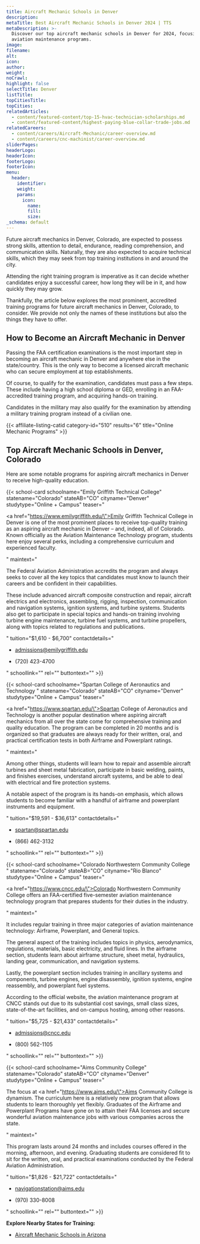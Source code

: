```yaml
---
title: Aircraft Mechanic Schools in Denver
description:
metaTitle: Best Aircraft Mechanic Schools in Denver 2024 | TTS
metaDescription: >-
  Discover our top aircraft mechanic schools in Denver for 2024, focusing on
  aviation maintenance programs.
image:
filename:
alt:
icon:
author:
weight:
noCrawl:
highlight: false
selectTitle: Denver
listTitle:
topCitiesTitle:
topCities:
relatedArticles:
  - content/featured-content/top-15-hvac-technician-scholarships.md
  - content/featured-content/highest-paying-blue-collar-trade-jobs.md
relatedCareers:
  - content/careers/Aircraft-Mechanic/career-overview.md
  - content/careers/cnc-machinist/career-overview.md
sliderPages:
headerLogo:
headerIcon:
footerLogo:
footerIcon:
menu:
  header:
    identifier:
    weight:
    params:
      icon:
        name:
        fill:
        size:
_schema: default
---
```

Future aircraft mechanics in Denver, Colorado, are expected to possess strong skills, attention to detail, endurance, reading comprehension, and communication skills. Naturally, they are also expected to acquire technical skills, which they may seek from top training institutions in and around the city.

Attending the right training program is imperative as it can decide whether candidates enjoy a successful career, how long they will be in it, and how quickly they may grow.

Thankfully, the article below explores the most prominent, accredited training programs for future aircraft mechanics in Denver, Colorado, to consider. We provide not only the names of these institutions but also the things they have to offer.

## **How to Become an Aircraft Mechanic in Denver**

Passing the FAA certification examinations is the most important step in becoming an aircraft mechanic in Denver and anywhere else in the state/country. This is the only way to become a licensed aircraft mechanic who can secure employment at top establishments.

Of course, to qualify for the examination, candidates must pass a few steps. These include having a high school diploma or GED, enrolling in an FAA-accredited training program, and acquiring hands-on training.

Candidates in the military may also qualify for the examination by attending a military training program instead of a civilian one.

{{< affiliate-listing-catid category-id="510" results="6" title="Online Mechanic Programs" >}}

## **Top Aircraft Mechanic Schools in Denver, Colorado**

Here are some notable programs for aspiring aircraft mechanics in Denver to receive high-quality education.

{{< school-card schoolname="Emily Griffith Technical College" statename="Colorado" stateAB="CO" cityname="Denver" studytype="Online + Campus" teaser="<p><a href=\"https://www.emilygriffith.edu/\">Emily Griffith Technical College</a> in Denver is one of the most prominent places to receive top-quality training as an aspiring aircraft mechanic in Denver – and, indeed, all of Colorado. Known officially as the Aviation Maintenance Technology program, students here enjoy several perks, including a comprehensive curriculum and experienced faculty.</p>" maintext="<p>The Federal Aviation Administration accredits the program and always seeks to cover all the key topics that candidates must know to launch their careers and be confident in their capabilities.</p><p>These include advanced aircraft composite construction and repair, aircraft electrics and electronics, assembling, rigging, inspection, communication and navigation systems, ignition systems, and turbine systems. Students also get to participate in special topics and hands-on training involving turbine engine maintenance, turbine fuel systems, and turbine propellers, along with topics related to regulations and publications.</p>" tuition="$1,610 - $6,700" contactdetails="<ul><li><p>admissions@emilygriffith.edu</p></li><li><p>(720) 423-4700</p><p></p></li></ul>" schoollink="" rel="" buttontext="" >}}

{{< school-card schoolname="Spartan College of Aeronautics and Technology " statename="Colorado" stateAB="CO" cityname="Denver" studytype="Online + Campus" teaser="<p><a href=\"https://www.spartan.edu/\">Spartan College of Aeronautics and Technology</a> is another popular destination where aspiring aircraft mechanics from all over the state come for comprehensive training and quality education. The program can be completed in 20 months and is organized so that graduates are always ready for their written, oral, and practical certification tests in both Airframe and Powerplant ratings.</p>" maintext="<p>Among other things, students will learn how to repair and assemble aircraft turbines and sheet metal fabrication, participate in basic welding, paints, and finishes exercises, understand aircraft systems, and be able to deal with electrical and fire protection systems.</p><p>A notable aspect of the program is its hands-on emphasis, which allows students to become familiar with a handful of airframe and powerplant instruments and equipment.</p>" tuition="$19,591 - $36,613" contactdetails="<ul><li><p>spartan@spartan.edu</p></li><li><p>(866) 462-3132</p><p></p></li></ul>" schoollink="" rel="" buttontext="" >}}

{{< school-card schoolname="Colorado Northwestern Community College " statename="Colorado" stateAB="CO" cityname="Rio Blanco" studytype="Online + Campus" teaser="<p><a href=\"https://www.cncc.edu/\">Colorado Northwestern Community College</a> offers an FAA-certified five-semester aviation maintenance technology program that prepares students for their duties in the industry.</p>" maintext="<p>It includes regular training in three major categories of aviation maintenance technology: Airframe, Powerplant, and General topics.</p><p>The general aspect of the training includes topics in physics, aerodynamics, regulations, materials, basic electricity, and fluid lines. In the airframe section, students learn about airframe structure, sheet metal, hydraulics, landing gear, communication, and navigation systems.</p><p>Lastly, the powerplant section includes training in ancillary systems and components, turbine engines, engine disassembly, ignition systems, engine reassembly, and powerplant fuel systems.</p><p>According to the official website, the aviation maintenance program at CNCC stands out due to its substantial cost savings, small class sizes, state-of-the-art facilities, and on-campus hosting, among other reasons.</p>" tuition="$5,725 - $21,433" contactdetails="<ul><li><p>admissions@cncc.edu</p></li><li><p>(800) 562-1105</p><p></p></li></ul>" schoollink="" rel="" buttontext="" >}}

{{< school-card schoolname="Aims Community College" statename="Colorado" stateAB="CO" cityname="Denver" studytype="Online + Campus" teaser="<p>The focus at <a href=\"https://www.aims.edu/\">Aims Community College</a> is dynamism. The curriculum here is a relatively new program that allows students to learn thoroughly yet flexibly. Graduates of the Airframe and Powerplant Programs have gone on to attain their FAA licenses and secure wonderful aviation maintenance jobs with various companies across the state.</p>" maintext="<p>This program lasts around 24 months and includes courses offered in the morning, afternoon, and evening. Graduating students are considered fit to sit for the written, oral, and practical examinations conducted by the Federal Aviation Administration.</p>" tuition="$1,826 - $21,722" contactdetails="<ul><li><p>navigationstation@aims.edu</p></li><li><p>(970) 330-8008</p><p></p></li></ul>" schoollink="" rel="" buttontext="" >}}

**Explore Nearby States for Training:**

* [Aircraft Mechanic Schools in Arizona](https://toptradeschools.com/near-you/aircraft-mechanic/arizona/)